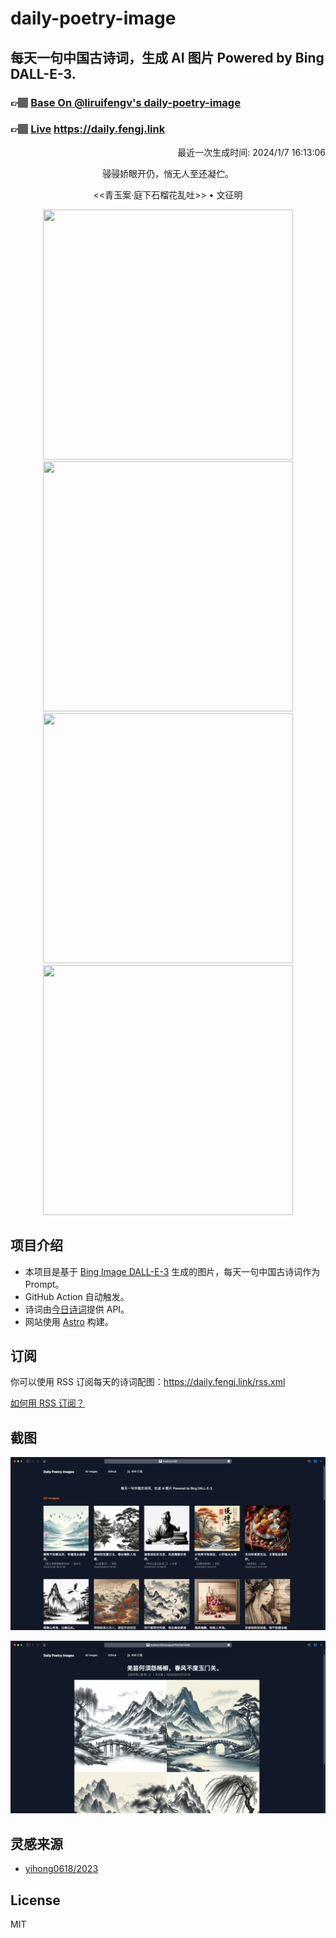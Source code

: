 
# daily-poetry-image

## 每天一句中国古诗词，生成 AI 图片 Powered by Bing DALL-E-3.

### 👉🏽 [Base On @liruifengv's daily-poetry-image](https://github.com/liruifengv/daily-poetry-image)

### 👉🏽 [Live](https://daily.fengj.link) https://daily.fengj.link

<p align="right">
  最近一次生成时间: 2024/1/7 16:13:06
</p>
<p align="center">
骎骎娇眼开仍，悄无人至还凝伫。
</p>
<p align="center">
<<青玉案·庭下石榴花乱吐>> • 文征明
</p>
<p align="center">
<img src="https://tse1.mm.bing.net/th/id/OIG.7KcVOxF0m0ERCJdmNR61" height="400" width="400" />
<img src="https://tse1.mm.bing.net/th/id/OIG.yA1lrLhS1N3jeXuyV09w" height="400" width="400" />
<img src="https://tse1.mm.bing.net/th/id/OIG.XVUZXY4ArczhF0uZG.Fg" height="400" width="400" />
<img src="https://tse4.mm.bing.net/th/id/OIG.tnnXNytcCZtjeOs3JbgX" height="400" width="400" />
</p>

## 项目介绍

-   本项目是基于 [Bing Image DALL-E-3](https://www.bing.com/images/create) 生成的图片，每天一句中国古诗词作为 Prompt。
-   GitHub Action 自动触发。
-   诗词由[今日诗词](https://www.jinrishici.com/)提供 API。
-   网站使用 [Astro](https://astro.build) 构建。

## 订阅

你可以使用 RSS 订阅每天的诗词配图：https://daily.fengj.link/rss.xml

[如何用 RSS 订阅？](https://zhuanlan.zhihu.com/p/55026716)

## 截图

![图片列表](./screenshots/Snipaste_2023-12-28_21-00-26.png)

![图片详情](./screenshots/Snipaste_2023-12-28_21-00-53.png)

## 灵感来源

-   [yihong0618/2023](https://github.com/yihong0618/2023)

## License

MIT
